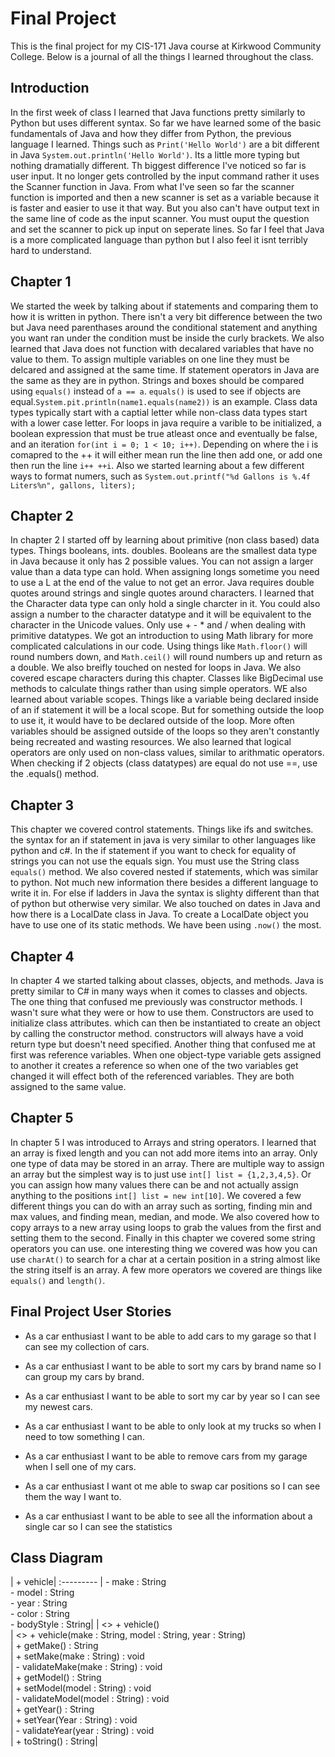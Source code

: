 # Final Project

This is the final project for my CIS-171 Java course at Kirkwood Community College. Below is a journal of all the things I learned throughout the class.

## Introduction

In the first week of class I learned that Java functions pretty similarly to Python but uses different syntax. So far we have learned some of the basic fundamentals of Java and how they differ from Python, the previous language I learned. Things such as `Print('Hello World')` are a bit different in Java `System.out.println('Hello World')`. Its a little more typing but nothing dramatially different. Th biggest difference I've noticed so far is user input. It no longer gets controlled by the input command rather it uses the Scanner function in Java. From what I've seen so far the scanner function is imported and then a new scanner is set as a variable because it is faster and easier to use it that way. But you also can't have output text in the same line of code as the input scanner. You must ouput the question and set the scanner to pick up input on seperate lines. So far I feel that Java is a more complicated language than python but I also feel it isnt terribly hard to understand. 

## Chapter 1

We started the week by talking about if statements and comparing them to how it is written in python. There isn't a very bit difference between the two but Java need parenthases around the conditional statement and anything you want ran under the condition must be inside the curly brackets. We also learned that Java does not function with decalared variables that have no value to them. To assign multiple variables on one line they must be delcared and assigned at the same time. If statement operators in Java are the same as they are in python. Strings and boxes should be compared using `equals()` instead of `a == a`. `equals()` is used to see if objects are equal.`System.pit.println(name1.equals(name2))` is an example. Class data types typically start with a captial letter while non-class data types start with a lower case letter. For loops in java require a varible to be initialized, a boolean expression that must be true atleast once and eventually be false, and an iteration `for(int i = 0; 1 < 10; i++)`. Depending on where the i is comapred to the ++ it will either mean run the line then add one, or add one then run the line `i++ ++i`. Also we started learning about a few different ways to format numers, such as `System.out.printf("%d Gallons is %.4f Liters%n", gallons, liters);`

## Chapter 2

In chapter 2 I started off by learning about primitive (non class based) data types. Things booleans, ints. doubles. Booleans are the smallest data type in Java because it only has 2 possible values. You can not assign a larger value than a data type can hold. When assigning longs sometime you need to use a L at the end of the value to not get an error. Java requires double quotes around strings and single quotes around characters. I learned that the Character data type can only hold a single charcter in it. You could also assign a number to the character datatype and it will be equivalent to the character in the Unicode values. Only use + - * and / when dealing with primitive datatypes. We got an introduction to using Math library for more complicated calculations in our code. Using things like `Math.floor()` will round numbers down, and `Math.ceil()` will round numbers up and return as a double. We also breifly touched on nested for loops in Java. We also covered escape characters during this chapter. Classes like BigDecimal use methods to calculate things rather than using simple operators. WE also learned about variable scopes. Things like a variable being declared inside of an if statement it will be a local scope. But for something outside the loop to use it, it would have to be declared outside of the loop. More often variables should be assigned outside of the loops so they aren't constantly being recreated and wasting resources. We also learned that logical operators are only used on non-class values, similar to arithmatic operators. When checking if 2 objects (class datatypes) are equal do not use ==, use the .equals() method.

## Chapter 3

This chapter we covered control statements. Things like ifs and switches. the syntax for an if statement in java is very similar to other languages like python and c#. In the if statement if you want to check for equality of strings you can not use the equals sign. You must use the String class `equals()` method. We also covered nested if statements, which was similar to python. Not much new information there besides a different language to write it in. For else if ladders in Java the syntax is slighty different than that of python but otherwise very similar. We also touched on dates in Java and how there is a LocalDate class in Java. To create a LocalDate object you have to use one of its static methods. We have been using `.now()` the most.

## Chapter 4

In chapter 4 we started talking about classes, objects, and methods. Java is pretty similar to C# in many ways when it comes to classes and objects. The one thing that confused me previously was constructor methods. I wasn't sure what they were or how to use them. Constructors are used to initialize class attributes. which can then be instantiated to create an object by calling the constructor method. constructors will always have a void return type but doesn't need specified. Another thing that confused me at first was reference variables. When one object-type variable gets assigned to another it creates a reference so when one of the two variables get changed it will effect both of the referenced variables. They are both assigned to the same value.

## Chapter 5

In chapter 5 I was introduced to Arrays and string operators. I learned that an array is fixed length and you can not add more items into an array. Only one type of data may be stored in an array. There are multiple way to assign an array but the simplest way is to just use `int[] list = {1,2,3,4,5}`. Or you can assign how many values there can be and not actually assign anything to the positions `int[] list = new int[10]`. We covered a few different things you can do with an array such as sorting, finding min and max values, and finding mean, median, and mode. We also covered how to copy arrays to a new array using loops to grab the values from the first and setting them to the second. Finally in this chapter we covered some string operators you can use. one interesting thing we covered was how you can use `charAt()` to search for a char at a certain position in a string almost like the string itself is an array. A few more operators we covered are things like `equals()` and `length()`.

## Final Project User Stories

- As a car enthusiast I want to be able to add cars to my garage so that I can see my collection of cars.

- As a car enthusiast I want to be able to sort my cars by brand name so I can group my cars by brand.

- As a car enthusiast I want to be able to sort my car by year so I can see my newest cars.

- As a car enthusiast I want to be able to only look at my trucks so when I need to tow something I can.

- As a car enthusiast I want to be able to remove cars from my garage when I sell one of my cars.

- As a car enthusiast I want ot me able to swap car positions so I can see them the way I want to.

- As a car enthusiast I want to be able to see all the information about a single car so I can see the statistics

## Class Diagram

| + vehicle|
:---------
| - make : String <br> - model : String <br> - year : String <br> - color : String <br> - bodyStyle : String|
| <<create>> + vehicle()<br>
| <<create>> + vehicle(make : String, model : String, year : String)<br>
| + getMake() : String <br>
| + setMake(make : String) : void <br>
| - validateMake(make : String) : void <br>
| + getModel() : String <br>
| + setModel(model : String) : void <br>
| - validateModel(model : String) : void <br>
| + getYear() : String <br>
| + setYear(Year : String) : void<br>
| - validateYear(year : String) : void <br>
| + toString() : String|